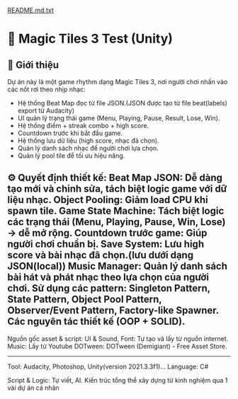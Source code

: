 [README.md.txt](https://github.com/user-attachments/files/21768214/README.md.txt)
# 🎵 Magic Tiles 3 Test (Unity)

## 📌 Giới thiệu
Dự án này là một game rhythm dạng Magic Tiles 3, nơi người chơi nhấn vào các nốt rơi theo nhịp nhạc:
- Hệ thống Beat Map đọc từ file JSON.(JSON được tạo từ file beat(labels) export từ Audacity)
- UI quản lý trạng thái game (Menu, Playing, Pause, Result, Lose, Win).
- Hệ thống điểm + streak combo + high score.
- Countdown trước khi bắt đầu game.
- Hệ thống lưu dữ liệu (high score, nhạc đã chọn).
- Quản lý danh sách nhạc để người chơi lựa chọn.
- Quản lý pool tile để tối ưu hiệu năng.

⚙ Quyết định thiết kế:
Beat Map JSON: Dễ dàng tạo mới và chỉnh sửa, tách biệt logic game với dữ liệu nhạc.
Object Pooling: Giảm load CPU khi spawn tile.
Game State Machine: Tách biệt logic các trạng thái (Menu, Playing, Pause, Win, Lose) → dễ mở rộng.
Countdown trước game: Giúp người chơi chuẩn bị.
Save System: Lưu high score và bài nhạc đã chọn.(lưu dưới dạng JSON(local))
Music Manager: Quản lý danh sách bài hát và phát nhạc theo lựa chọn của người chơi.
Sử dụng các pattern: Singleton Pattern, State Pattern, Object Pool Pattern, Observer/Event Pattern, Factory-like Spawner.
Các nguyên tác thiết kế (OOP + SOLID).
---
Nguồn gốc asset & script:
UI & Sound, Font: Tự tạo và lấy từ nguồn internet.
Music: Lấy từ Youtube
DOTween: DOTween (Demigiant) - Free Asset Store.

---
Tool: Audacity, Photoshop, Unity(version 2021.3.3f1)...
Language: C#

Script & Logic: Tự viết, AI. Kiến trúc tổng thể xây dựng từ kinh nghiệm qua 1 vài dự án cá nhân
